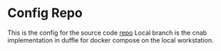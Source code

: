 # Config Repo
This is the config for the source code [repo](https://github.com/raviydevops/crud-springboot-dynamodb)
Local branch is the cnab implementation in duffle for docker compose on the local workstation.